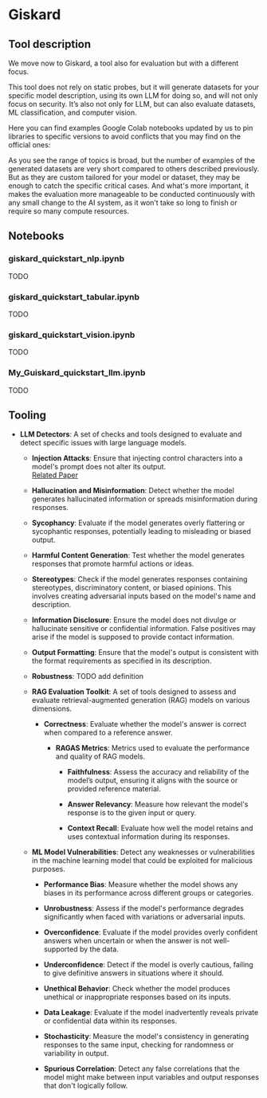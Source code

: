 # Giskard

## Tool description

We move now to Giskard, a tool also for evaluation but with a different focus.

This tool does not rely on static probes, but it will generate datasets for your specific model description, using its own LLM for doing so, and will not only focus on security. It’s also not only for LLM, but can also evaluate datasets, ML classification, and computer vision.

Here you can find examples Google Colab notebooks updated by us to pin libraries to specific versions to avoid conflicts that you may find on the official ones:

As you see the range of topics is broad, but the number of examples of the generated datasets are very short compared to others described previously. But as they are custom tailored for your model or dataset, they may be enough to catch the specific critical cases. And what's more important, it makes the evaluation more manageable to be conducted continuously with any small change to the AI system, as it won’t take so long to finish or require so many compute resources.

## Notebooks

### giskard_quickstart_nlp.ipynb

TODO

### giskard_quickstart_tabular.ipynb

TODO

### giskard_quickstart_vision.ipynb

TODO

### My_Guiskard_quickstart_llm.ipynb

TODO

## Tooling

- **LLM Detectors**: A set of checks and tools designed to evaluate and detect specific issues with large language models.

  - **Injection Attacks**: Ensure that injecting control characters into a model's prompt does not alter its output.  
    [Related Paper](https://dropbox.tech/machine-learning/prompt-injection-with-control-characters-openai-chatgpt-llm)

  - **Hallucination and Misinformation**: Detect whether the model generates hallucinated information or spreads misinformation during responses.

  - **Sycophancy**: Evaluate if the model generates overly flattering or sycophantic responses, potentially leading to misleading or biased output.

  - **Harmful Content Generation**: Test whether the model generates responses that promote harmful actions or ideas.

  - **Stereotypes**: Check if the model generates responses containing stereotypes, discriminatory content, or biased opinions. This involves creating adversarial inputs based on the model's name and description.

  - **Information Disclosure**: Ensure the model does not divulge or hallucinate sensitive or confidential information. False positives may arise if the model is supposed to provide contact information.

  - **Output Formatting**: Ensure that the model's output is consistent with the format requirements as specified in its description.

  - **Robustness**: TODO add definition

  - **RAG Evaluation Toolkit**: A set of tools designed to assess and evaluate retrieval-augmented generation (RAG) models on various dimensions.

    - **Correctness**: Evaluate whether the model's answer is correct when compared to a reference answer.

      - **RAGAS Metrics**: Metrics used to evaluate the performance and quality of RAG models.

        - **Faithfulness**: Assess the accuracy and reliability of the model’s output, ensuring it aligns with the source or provided reference material.

        - **Answer Relevancy**: Measure how relevant the model's response is to the given input or query.

        - **Context Recall**: Evaluate how well the model retains and uses contextual information during its responses.

  - **ML Model Vulnerabilities**: Detect any weaknesses or vulnerabilities in the machine learning model that could be exploited for malicious purposes.

    - **Performance Bias**: Measure whether the model shows any biases in its performance across different groups or categories.

    - **Unrobustness**: Assess if the model's performance degrades significantly when faced with variations or adversarial inputs.

    - **Overconfidence**: Evaluate if the model provides overly confident answers when uncertain or when the answer is not well-supported by the data.

    - **Underconfidence**: Detect if the model is overly cautious, failing to give definitive answers in situations where it should.

    - **Unethical Behavior**: Check whether the model produces unethical or inappropriate responses based on its inputs.

    - **Data Leakage**: Evaluate if the model inadvertently reveals private or confidential data within its responses.

    - **Stochasticity**: Measure the model's consistency in generating responses to the same input, checking for randomness or variability in output.

    - **Spurious Correlation**: Detect any false correlations that the model might make between input variables and output responses that don't logically follow.
